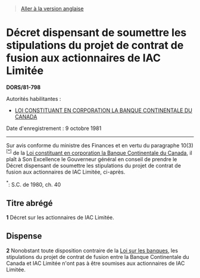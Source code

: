 > [Aller à la version anglaise](/en/Regulations/Statutory%20Orders%20and%20Regulations/81/798.md)

# Décret dispensant de soumettre les stipulations du projet de contrat de fusion aux actionnaires de IAC Limitée

**DORS/81-798**

Autorités habilitantes : 
- [LOI CONSTITUANT EN CORPORATION LA BANQUE CONTINENTALE DU CANADA](/fr/Lois/Lois%20du%20Canada/1976-77/ch.%2058.md)

Date d'enregistrement : 9 octobre 1981

----------

Sur avis conforme du ministre des Finances et en vertu du paragraphe 10(3)<sup><a href='#footnote1_f'>[*]</a></sup> de la [Loi constituant en corporation la Banque Continentale du Canada](/fr/Lois/Lois%20du%20Canada/1976-77/ch.%2058.md), il plaît à Son Excellence le Gouverneur général en conseil de prendre le Décret dispensant de soumettre les stipulations du projet de contrat de fusion aux actionnaires de IAC Limitée, ci-après.



<a name='footnote1_f'><sup>*</sup></a>: S.C. de 1980, ch. 40<br />




## Titre abrégé


**1** Décret sur les actionnaires de IAC Limitée.




## Dispense


**2** Nonobstant toute disposition contraire de la [Loi sur les banques](/fr/Lois/Lois%20du%20Canada/1991/ch.%2046.md), les stipulations du projet de contrat de fusion entre la Banque Continentale du Canada et IAC Limitée n'ont pas à être soumises aux actionnaires de IAC Limitée.


